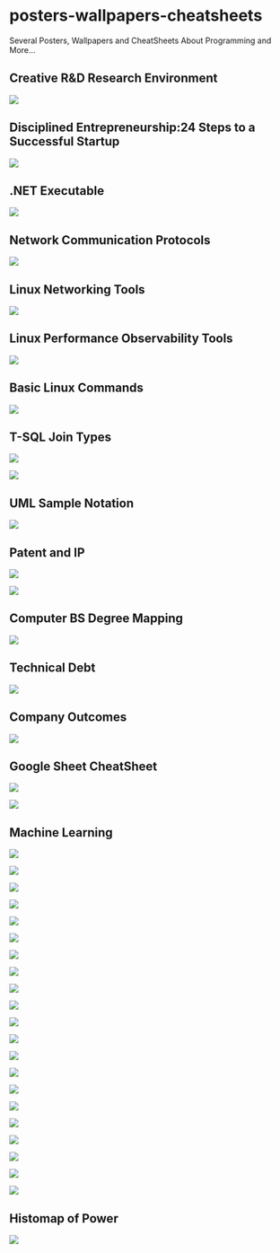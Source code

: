 # posters-wallpapers-cheatsheets
Several Posters, Wallpapers and CheatSheets About Programming and More...

## Creative R&D Research Environment

![](assets/1635876715015.jfif)

## Disciplined Entrepreneurship:24 Steps to a Successful Startup

![](assets/Startup.jpg)

## .NET Executable

![](assets/Exe.jpg)

## Network Communication Protocols

![](assets/Agilent_Netzwerk_1.png)

## Linux Networking Tools

![](assets/Linux%20Networking%20Tool%20List_1.png)


## Linux Performance Observability Tools

![](assets/Linux%20Performans%20Observability%20Tools.png)

## Basic Linux Commands 

![](assets/basiclinuxcommands.jfif)

## T-SQL Join Types

![](assets/TSqlJoinTypePoster_1.png)

![](assets/TSqlJoinTypePoster_2.png)

## UML Sample Notation

![](assets/UML.SampleNotation.UD.png)

## Patent and IP

![](assets/can-i-get-a-patent.jpg)

![](assets/name-that-ip-right1.jpg)

## Computer BS Degree Mapping

![](assets/Computer%20BS%20Degree%20Mapping.png)

## Technical Debt

![](assets/featurecompleted.jfif)

## Company Outcomes

![](assets/company.jfif)

## Google Sheet CheatSheet

![](assets/googlesheets_1.png)

![](assets/googlesheets_2.png)

## Machine Learning

![](assets/machinelearning_1.png)

![](assets/machinelearning_2.png)

![](assets/machinelearning_3.png)

![](assets/machinelearning_4.png)

![](assets/machinelearning_5.png)

![](assets/machinelearning_6.png)

![](assets/machinelearning_7.png)

![](assets/machinelearning_8.png)

![](assets/machinelearning_9.png)

![](assets/machinelearning_10.png)

![](assets/machinelearning_11.png)

![](assets/machinelearning_12.png)

![](assets/machinelearning_13.png)

![](assets/machinelearning_14.png)

![](assets/machinelearning_15.png)

![](assets/machinelearning_16.png)

![](assets/machinelearning_17.png)

![](assets/machinelearning_18.png)

![](assets/machinelearning_19.png)

![](assets/machinelearning_20.png)

![](assets/machinelearning_21.png)

## Histomap of Power

![](assets/histomap.jpg)